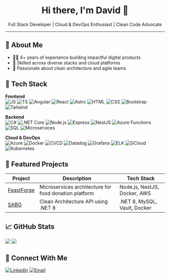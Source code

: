 <!-- Optional animated header -->
<h1 align="center">Hi there, I'm David 👋</h1>
<p align="center">
  Full Stack Developer | Cloud & DevOps Enthusiast | Clean Code Advocate
</p>
<hr/>

## 🚀 About Me
- 👨‍💻 4+ years of experience building impactful digital products  
- 🧠 Skilled across diverse stacks and cloud platforms  
- 🧹 Passionate about clean architecture and agile teams  

## 🧰 Tech Stack

**Frontend**  
![JS](https://img.shields.io/badge/JavaScript-black?logo=javascript&logoColor=white)
![TS](https://img.shields.io/badge/TypeScript-blue?logo=typescript&logoColor=white)
![Angular](https://img.shields.io/badge/Angular-DD0031?logo=angular&logoColor=white)
![React](https://img.shields.io/badge/React-20232a?logo=react&logoColor=61dafb)
![Astro](https://img.shields.io/badge/Astro-000?logo=astro&logoColor=white)
![HTML](https://img.shields.io/badge/HTML-E34F26?logo=html5&logoColor=white)
![CSS](https://img.shields.io/badge/CSS-1572B6?logo=css3&logoColor=white)
![Bootstrap](https://img.shields.io/badge/Bootstrap-563d7c?logo=bootstrap&logoColor=white)
![Tailwind](https://img.shields.io/badge/TailwindCSS-38bdf8?logo=tailwind-css&logoColor=white)

**Backend**  
![C#](https://img.shields.io/badge/CSharp-239120?logo=c-sharp&logoColor=white)
![.NET Core](https://img.shields.io/badge/.NET_Core-512BD4?logo=dotnet&logoColor=white)
![Node.js](https://img.shields.io/badge/Node.js-339933?logo=node.js&logoColor=white)
![Express](https://img.shields.io/badge/Express.js-000?logo=express&logoColor=white)
![NestJS](https://img.shields.io/badge/NestJS-E0234E?logo=nestjs&logoColor=white)
![Azure Functions](https://img.shields.io/badge/Azure_Functions-0062ad?logo=azure-functions&logoColor=white)
![SQL](https://img.shields.io/badge/SQL-003B57?logo=postgresql&logoColor=white)
![Microservices](https://img.shields.io/badge/Architecture-Microservices-blueviolet)

**Cloud & DevOps**  
![Azure](https://img.shields.io/badge/Microsoft_Azure-0089D6?logo=microsoft-azure&logoColor=white)
![Docker](https://img.shields.io/badge/Docker-2496ED?logo=docker&logoColor=white)
![CI/CD](https://img.shields.io/badge/CI/CD-green?logo=githubactions&logoColor=white)
![Datadog](https://img.shields.io/badge/Monitoring-Datadog-632ca6?logo=datadog&logoColor=white)
![Grafana](https://img.shields.io/badge/Grafana-f46800?logo=grafana&logoColor=white)
![ELK](https://img.shields.io/badge/Logging-ELK_Stack-005571?logo=elasticstack&logoColor=white)
![GCloud](https://img.shields.io/badge/Google_Cloud-4285F4?logo=google-cloud&logoColor=white)
![Kubernetes](https://img.shields.io/badge/Kubernetes-326CE5?logo=kubernetes&logoColor=white)

## 📌 Featured Projects

| Project | Description | Tech Stack |
|--------|-------------|------------|
| [FeastForge](https://github.com/David-PX/feastforge) | Microservices architecture for food donation platform | Node.js, NestJS, Docker, AWS |
| [SABG](https://github.com/David-PX/sabg) | Clean Architecture API using .NET 8 | .NET 8, MySQL, Vault, Docker |

## 📈 GitHub Stats
<p align="left">
  <img src="https://github-readme-stats.vercel.app/api?username=David-PX&show_icons=true&theme=default" />
  <img src="https://github-readme-streak-stats.herokuapp.com/?user=David-PX" />
</p>

## 🤝 Connect With Me

[![LinkedIn](https://img.shields.io/badge/LinkedIn-0077B5?logo=linkedin&logoColor=white)](https://www.linkedin.com/in/david-solano-a766731b0/)
[![Email](https://img.shields.io/badge/Email-d14836?logo=gmail&logoColor=white)](mailto:desolanocastro26@gmail.com)
